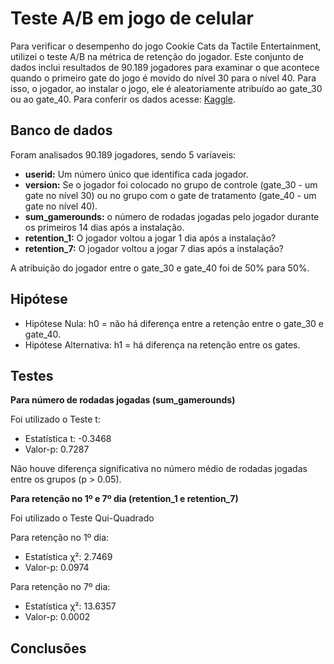 # Teste A/B em jogo de celular

Para verificar o desempenho do jogo Cookie Cats da Tactile Entertainment, utilizei o teste A/B na métrica de retenção do jogador. Este conjunto de dados inclui resultados de 90.189 jogadores para examinar o que acontece quando o primeiro gate do jogo é movido do nível 30 para o nível 40. Para isso, o jogador, ao instalar o jogo, ele é aleatoriamente atribuído ao gate_30 ou ao gate_40.
Para conferir os dados acesse: [Kaggle](https://www.kaggle.com/datasets/mursideyarkin/mobile-games-ab-testing-cookie-cats/data).

## Banco de dados
Foram analisados 90.189 jogadores, sendo 5 varíaveis: 

* **userid:** Um número único que identifica cada jogador.
* **version:** Se o jogador foi colocado no grupo de controle (gate_30 - um gate no nível 30) ou no grupo com o gate de tratamento (gate_40 - um gate no nível 40).
* **sum_gamerounds:** o número de rodadas jogadas pelo jogador durante os primeiros 14 dias após a instalação.
* **retention_1:** O jogador voltou a jogar 1 dia após a instalação?
* **retention_7:** O jogador voltou a jogar 7 dias após a instalação?

A atribuição do jogador entre o gate_30 e gate_40 foi de 50% para 50%.

## Hipótese
* Hipótese Nula: h0 = não há diferença entre a retenção entre o gate_30 e gate_40.
* Hipótese Alternativa: h1 = há diferença na retenção entre os gates.


## Testes
**Para número de rodadas jogadas (sum_gamerounds)**

Foi utilizado o Teste t:

* Estatística t: -0.3468
* Valor-p: 0.7287

Não houve diferença significativa no número médio de rodadas jogadas entre os grupos (p > 0.05).

**Para retenção no 1º e 7º dia (retention_1 e retention_7)**

Foi utilizado o Teste Qui-Quadrado

Para retenção no 1º dia:
* Estatística χ²: 2.7469
* Valor-p: 0.0974

Para retenção no 7º dia:
* Estatística χ²: 13.6357
* Valor-p: 0.0002

## Conclusões

